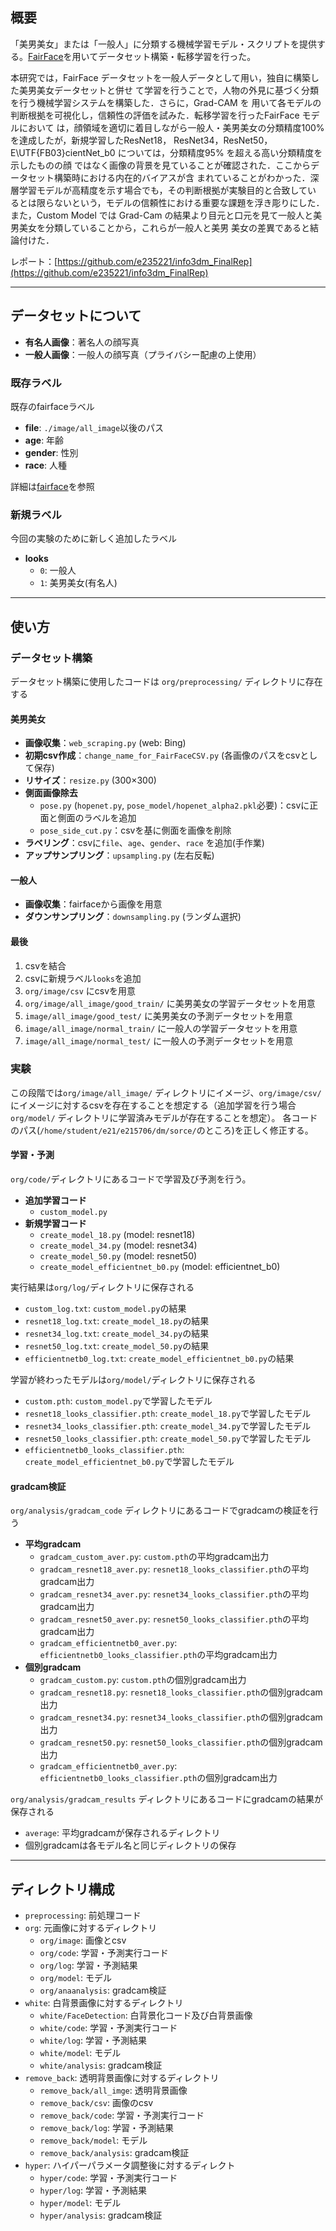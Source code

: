 ## 概要
「美男美女」または「一般人」に分類する機械学習モデル・スクリプトを提供する。[FairFace](https://github.com/joojs/fairface)を用いてデータセット構築・転移学習を行った。

本研究では，FairFace データセットを一般人データとして用い，独自に構築した美男美女データセットと併せ
て学習を行うことで，人物の外見に基づく分類を行う機械学習システムを構築した．さらに，Grad-CAM を
用いて各モデルの判断根拠を可視化し，信頼性の評価を試みた．転移学習を行ったFairFace モデルにおいて
は，顔領域を適切に着目しながら一般人・美男美女の分類精度100% を達成したが，新規学習したResNet18，
ResNet34，ResNet50，E\UTF{FB03}cientNet_b0 については，分類精度95% を超える高い分類精度を示したものの顔
ではなく画像の背景を見ていることが確認された．ここからデータセット構築時における内在的バイアスが含
まれていることがわかった．深層学習モデルが高精度を示す場合でも，その判断根拠が実験目的と合致してい
るとは限らないという，モデルの信頼性における重要な課題を浮き彫りにした．また，Custom Model では
Grad-Cam の結果より目元と口元を見て一般人と美男美女を分類していることから，これらが一般人と美男
美女の差異であると結論付けた．


レポート：[https://github.com/e235221/info3dm_FinalRep](https://github.com/e235221/info3dm_FinalRep)

---

## データセットについて

-   **有名人画像**：著名人の顔写真
-   **一般人画像**：一般人の顔写真（プライバシー配慮の上使用）

### 既存ラベル

既存のfairfaceラベル

-   **file**: `./image/all_image`以後のパス
-   **age**: 年齢
-   **gender**: 性別
-   **race**: 人種

詳細は[fairface](https://github.com/joojs/fairface)を参照

### 新規ラベル

今回の実験のために新しく追加したラベル

-   **looks**
    -   `0`: 一般人
    -   `1`: 美男美女(有名人)

---

## 使い方

### データセット構築

データセット構築に使用したコードは `org/preprocessing/` ディレクトリに存在する

#### 美男美女

-   **画像収集**：`web_scraping.py` (web: Bing)
-   **初期csv作成**：`change_name_for_FairFaceCSV.py` (各画像のパスをcsvとして保存)
-   **リサイズ**：`resize.py` (300×300)
-   **側面画像除去**
    -   `pose.py` (`hopenet.py`, `pose_model/hopenet_alpha2.pkl`必要)：csvに正面と側面のラベルを追加
    -   `pose_side_cut.py`：csvを基に側面を画像を削除
-   **ラベリング**：csvに`file`、`age`、`gender`、`race` を追加(手作業)
-   **アップサンプリング**：`upsampling.py` (左右反転)

#### 一般人

-   **画像収集**：fairfaceから画像を用意
-   **ダウンサンプリング**：`downsampling.py` (ランダム選択)

#### 最後

1.  csvを結合
2.  csvに新規ラベル`looks`を追加
3.  `org/image/csv` にcsvを用意
4.  `org/image/all_image/good_train/` に美男美女の学習データセットを用意
5.  `image/all_image/good_test/` に美男美女の予測データセットを用意
6.  `image/all_image/normal_train/` に一般人の学習データセットを用意
7.  `image/all_image/normal_test/` に一般人の予測データセットを用意

### 実験

この段階では`org/image/all_image/` ディレクトリにイメージ、`org/image/csv/` にイメージに対するcsvを存在することを想定する（追加学習を行う場合`org/model/` ディレクトリに学習済みモデルが存在することを想定）。
各コードのパス(`/home/student/e21/e215706/dm/sorce/`のところ)を正しく修正する。

#### 学習・予測

`org/code/`ディレクトリにあるコードで学習及び予測を行う。

-   **追加学習コード**
    -   `custom_model.py`
-   **新規学習コード**
    -   `create_model_18.py` (model: resnet18)
    -   `create_model_34.py` (model: resnet34)
    -   `create_model_50.py` (model: resnet50)
    -   `create_model_efficientnet_b0.py` (model: efficientnet_b0)

実行結果は`org/log/`ディレクトリに保存される

-   `custom_log.txt`: `custom_model.py`の結果
-   `resnet18_log.txt`: `create_model_18.py`の結果
-   `resnet34_log.txt`: `create_model_34.py`の結果
-   `resnet50_log.txt`: `create_model_50.py`の結果
-   `efficientnetb0_log.txt`: `create_model_efficientnet_b0.py`の結果

学習が終わったモデルは`org/model/`ディレクトリに保存される

-   `custom.pth`: `custom_model.py`で学習したモデル
-   `resnet18_looks_classifier.pth`: `create_model_18.py`で学習したモデル
-   `resnet34_looks_classifier.pth`: `create_model_34.py`で学習したモデル
-   `resnet50_looks_classifier.pth`: `create_model_50.py`で学習したモデル
-   `efficientnetb0_looks_classifier.pth`: `create_model_efficientnet_b0.py`で学習したモデル

#### gradcam検証

`org/analysis/gradcam_code` ディレクトリにあるコードでgradcamの検証を行う

-   **平均gradcam**
    -   `gradcam_custom_aver.py`: `custom.pth`の平均gradcam出力
    -   `gradcam_resnet18_aver.py`: `resnet18_looks_classifier.pth`の平均gradcam出力
    -   `gradcam_resnet34_aver.py`: `resnet34_looks_classifier.pth`の平均gradcam出力
    -   `gradcam_resnet50_aver.py`: `resnet50_looks_classifier.pth`の平均gradcam出力
    -   `gradcam_efficientnetb0_aver.py`: `efficientnetb0_looks_classifier.pth`の平均gradcam出力
-   **個別gradcam**
    -   `gradcam_custom.py`: `custom.pth`の個別gradcam出力
    -   `gradcam_resnet18.py`: `resnet18_looks_classifier.pth`の個別gradcam出力
    -   `gradcam_resnet34.py`: `resnet34_looks_classifier.pth`の個別gradcam出力
    -   `gradcam_resnet50.py`: `resnet50_looks_classifier.pth`の個別gradcam出力
    -   `gradcam_efficientnetb0_aver.py`: `efficientnetb0_looks_classifier.pth`の個別gradcam出力

`org/analysis/gradcam_results` ディレクトリにあるコードにgradcamの結果が保存される

-   `average`: 平均gradcamが保存されるディレクトリ
-   個別gradcamは各モデル名と同じディレクトリの保存

---

## ディレクトリ構成

-   `preprocessing`: 前処理コード
-   `org`: 元画像に対するディレクトリ
    -   `org/image`: 画像とcsv
    -   `org/code`: 学習・予測実行コード
    -   `org/log`: 学習・予測結果
    -   `org/model`: モデル
    -   `org/anaanalysis`: gradcam検証
-   `white`: 白背景画像に対するディレクトリ
    -   `white/FaceDetection`: 白背景化コード及び白背景画像
    -   `white/code`: 学習・予測実行コード
    -   `white/log`: 学習・予測結果
    -   `white/model`: モデル
    -   `white/analysis`: gradcam検証
-   `remove_back`: 透明背景画像に対するディレクトリ
    -   `remove_back/all_imge`: 透明背景画像
    -   `remove_back/csv`: 画像のcsv
    -   `remove_back/code`: 学習・予測実行コード
    -   `remove_back/log`: 学習・予測結果
    -   `remove_back/model`: モデル
    -   `remove_back/analysis`: gradcam検証
-   `hyper`: ハイパーパラメータ調整後に対するディレクト
    -   `hyper/code`: 学習・予測実行コード
    -   `hyper/log`: 学習・予測結果
    -   `hyper/model`: モデル
    -   `hyper/analysis`: gradcam検証